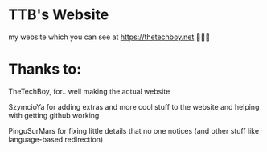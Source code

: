 # TTB's Website
my website which you can see at https://thetechboy.net 💯💯💯

# Thanks to:
TheTechBoy, for.. well making the actual website

SzymcioYa for adding extras and more cool stuff to the website and helping with getting github working

PinguSurMars for fixing little details that no one notices (and other stuff like language-based redirection)
